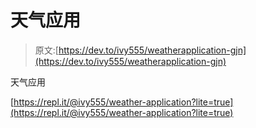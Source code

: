 # 天气应用

> 原文:[https://dev.to/ivy555/weatherapplication-gjn](https://dev.to/ivy555/weatherapplication-gjn)

天气应用

[https://repl.it/@ivy555/weather-application?lite=true](https://repl.it/@ivy555/weather-application?lite=true)